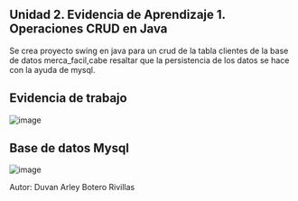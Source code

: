 ## Unidad 2. Evidencia de Aprendizaje 1. Operaciones CRUD en Java

Se crea proyecto swing en java para un crud de la tabla clientes de la base de datos merca_facil,cabe resaltar que la persistencia de los datos
se hace con la ayuda de mysql.

## Evidencia de trabajo
![image](https://user-images.githubusercontent.com/96325513/171032846-248e8421-ace2-4025-9c06-b3d306458579.png)

## Base de datos Mysql
![image](https://user-images.githubusercontent.com/96325513/171033256-b67fe33c-745d-46dd-9319-aa3c424f32a4.png)


Autor: Duvan Arley Botero Rivillas
